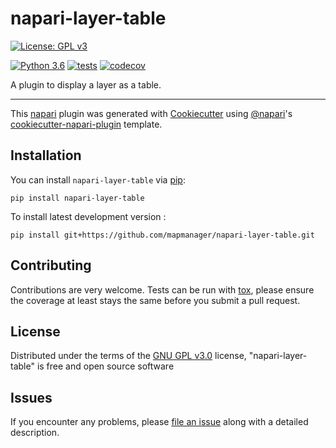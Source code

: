 # napari-layer-table

[![License: GPL v3](https://img.shields.io/badge/License-GPLv3-blue.svg)](https://www.gnu.org/licenses/gpl-3.0)
<!-- [![PyPI](https://img.shields.io/pypi/v/napari-layer-table.svg?color=green)](https://pypi.org/project/napari-layer-table) -->
[![Python 3.6](https://img.shields.io/badge/python-3.7|3.8|3.9|3.10-blue.svg)](https://www.python.org/downloads/release/python-370/)
[![tests](https://github.com/mapmanager/napari-layer-table/workflows/tests/badge.svg)](https://github.com/mapmanager/napari-layer-table/actions)
[![codecov](https://codecov.io/gh/mapmanager/napari-layer-table/branch/main/graph/badge.svg?token=8S8EFI8NBC)](https://codecov.io/gh/mapmanager/napari-layer-table)
<!-- [![napari hub](https://img.shields.io/endpoint?url=https://api.napari-hub.org/shields/napari-layer-table)](https://napari-hub.org/plugins/napari-layer-table) -->

A plugin to display a layer as a table.

----------------------------------

This [napari] plugin was generated with [Cookiecutter] using [@napari]'s [cookiecutter-napari-plugin] template.

<!--
Don't miss the full getting started guide to set up your new package:
https://github.com/napari/cookiecutter-napari-plugin#getting-started

and review the napari docs for plugin developers:
https://napari.org/plugins/stable/index.html
-->

## Installation

You can install `napari-layer-table` via [pip]:

    pip install napari-layer-table



To install latest development version :

    pip install git+https://github.com/mapmanager/napari-layer-table.git


## Contributing

Contributions are very welcome. Tests can be run with [tox], please ensure
the coverage at least stays the same before you submit a pull request.

## License

Distributed under the terms of the [GNU GPL v3.0] license,
"napari-layer-table" is free and open source software

## Issues

If you encounter any problems, please [file an issue] along with a detailed description.

[napari]: https://github.com/napari/napari
[Cookiecutter]: https://github.com/audreyr/cookiecutter
[@napari]: https://github.com/napari
[MIT]: http://opensource.org/licenses/MIT
[BSD-3]: http://opensource.org/licenses/BSD-3-Clause
[GNU GPL v3.0]: http://www.gnu.org/licenses/gpl-3.0.txt
[GNU LGPL v3.0]: http://www.gnu.org/licenses/lgpl-3.0.txt
[Apache Software License 2.0]: http://www.apache.org/licenses/LICENSE-2.0
[Mozilla Public License 2.0]: https://www.mozilla.org/media/MPL/2.0/index.txt
[cookiecutter-napari-plugin]: https://github.com/napari/cookiecutter-napari-plugin

[file an issue]: https://github.com/mapmanager/napari-layer-table/issues

[napari]: https://github.com/napari/napari
[tox]: https://tox.readthedocs.io/en/latest/
[pip]: https://pypi.org/project/pip/
[PyPI]: https://pypi.org/
